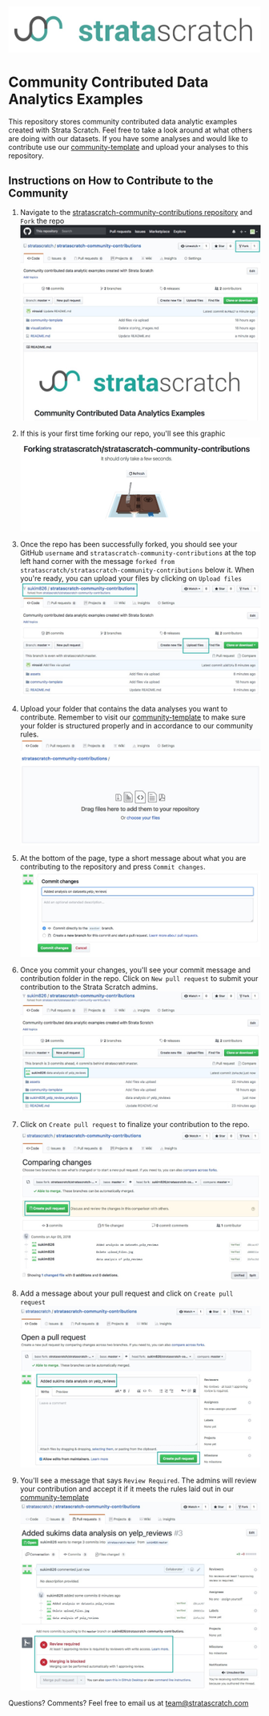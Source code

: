 ![strata scratch](assets/sslogo.jpg) 

# Community Contributed Data Analytics Examples
This repository stores community contributed data analytic examples created with Strata Scratch. Feel free to take a look around at what others are doing with our datasets. If you have some analyses and would like to contribute use our [community-template](https://github.com/stratascratch/community-contributions/tree/master/community-template) and upload your analyses to this repository. 

## Instructions on How to Contribute to the Community

1. Navigate to the [stratascratch-community-contributions repository](https://github.com/stratascratch/stratascratch-community-contributions) and `Fork` the repo
![strata scratch](assets/fork_repo.jpg) 

2. If this is your first time forking our repo, you'll see this graphic
![strata scratch](assets/forking_in_progress.jpg) 

3. Once the repo has been successfully forked, you should see your GitHub `username` and `stratascratch-community-contributions` at the top left hand corner with the message `forked from stratascratch/stratascratch-community-contributions` below it.
When you're ready, you can upload your files by clicking on `Upload files`
![strata scratch](assets/upload_files.jpg) 

4. Upload your folder that contains the data analyses you want to contribute. Remember to visit our [community-template](https://github.com/stratascratch/community-contributions/tree/master/community-template) to make sure your folder is structured properly and in accordance to our community rules.
![strata scratch](assets/upload_folder.jpg) 

5. At the bottom of the page, type a short message about what you are contributing to the repository and press `Commit changes`.
![strata scratch](assets/commit.jpg) 

6. Once you commit your changes, you'll see your commit message and contribution folder in the repo. Click on `New pull request` to submit your contribution to the Strata Scratch admins.
![strata scratch](assets/create_pull_request.jpg) 

7. Click on `Create pull request` to finalize your contribution to the repo.
![strata scratch](assets/execute_pull_request.jpg) 

8. Add a message about your pull request and click on `Create pull request`
![strata scratch](assets/finalize_pull_request.jpg) 

9. You'll see a message that says `Review Required`. The admins will review your contribution and accept it if it meets the rules laid out in our [community-template](https://github.com/stratascratch/community-contributions/tree/master/community-template)
![strata scratch](assets/review_required.jpg) 

Questions? Comments? Feel free to email us at team@stratascratch.com
